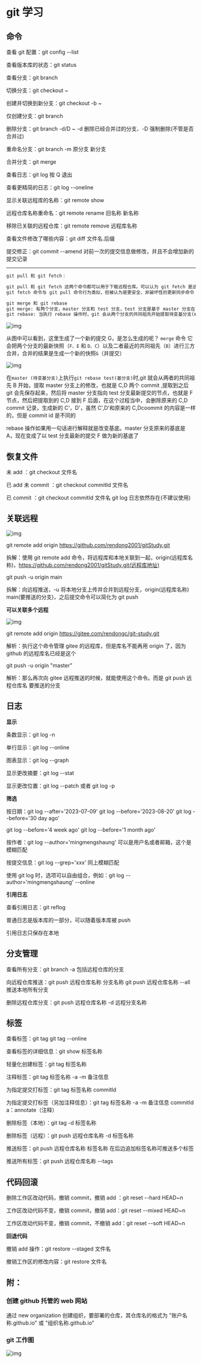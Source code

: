 # git 学习

## 命令

查看 git 配置：git config --list

查看版本库的状态：git status

查看分支：git branch

切换分支：git checkout ~

创建并切换到新分支：git checkout -b ~

仅创建分支：git branch

删除分支：git branch -d/D ~ -d 删除已经合并过的分支、-D 强制删除(不管是否合并过)

重命名分支：git branch -m 原分支 新分支

合并分支：git merge

查看日志：git log 按 Q 退出

查看更精简的日志：git log --oneline

显示关联远程库的名称：git remote show

远程仓库名称重命名：git remote rename 旧名称 新名称

移除已关联的远程仓库：git remote remove 远程库名称

查看文件修改了哪些内容：git diff 文件名.后缀

提交修正：git commit --amend 对前一次的提交信息做修改，并且不会增加新的提交记录

---

```markdown
git pull 和 git fetch：

git pull 和 git fetch 这两个命令都可以用于下载远程仓库。可以认为 git fetch 是这两者中更加安全的那个，即便下载了远程的内容，但也不会更新你本地仓库的版本状态，以保证你本地当前代码完好无损。反观 git pull 命令则是一个更加激进的命令，它会下载当前正在工作的分支对应的远程内容，并且在下载成功之后马上执行一个 git merge 命令，为新下载下来的远程内容创建一次 merge commit。此时如果你有正在进行中的工作还没准备好进行合并，这些行为可能会造成代码冲突，然后马上进入合并代码过程中解决冲突的流程
git fetch 命令与 git pull 命令行为类似，但被认为是更安全、非破坏性的更新同步命令
```

```markdown
git merge 和 git rebase
git merge: 有两个分支，master 分支和 test 分支，test 分支是基于 master 分支在 B 处的提交节点创建的，在创建后 master 分支又经过迭代提交了两次，从 C 到 D 节点，test 分支也基于 B 往前继续更新了两次，到了 F 节点。两者从 B 开始就走向了分叉
git rebase: 当执行 rebase 操作时，git 会从两个分支的共同祖先开始提取待变基分支(master)上的修改，然后将待变基分支指向基分支(test)的最新提交，最后将刚才提取的修改应用到基分支的最新提交的后面。
```

![img](https://cdn.nlark.com/yuque/0/2023/png/29743347/1697216234680-4636d496-a1b2-4fa0-8694-c78a2f954aed.png)

从图中可以看到，这里生成了一个新的提交 G，是怎么生成的呢？ `merge` 命令 它会把两个分支的最新快照（`F、E` 和 `D、C`）以及二者最近的共同祖先（`B`）进行三方合并，合并的结果是生成一个新的快照`G`（并提交）

![img](https://cdn.nlark.com/yuque/0/2023/png/29743347/1697216257612-e2600a05-8f64-4b00-b1e3-4fadf07ea157.png)

在`master (待变基分支)`上执行`git rebase test(基分支)`时,git 就会从两者的共同祖先 B 开始，提取 master 分支上的修改，也就是 C,D 两个 commit ,提取到之后 git 会先保存起来，然后将 master 分支指向 test 分支最新提交的节点，也就是 F 节点，然后把提取到的 C,D 接到 F 后面，在这个过程当中，会删除原来的 C,D commit 记录，生成新的 C‘，D'，虽然 C',D'和原来的 C,Dcoommit 的内容是一样的，但是 commit id 是不同的

rebase 操作如果用一句话进行解释就是改变基底。master 分支原来的基底是 A，现在变成了以 test 分支最新的提交 F 做为新的基底了

## 恢复文件

未 add ：git checkout 文件名

已 add 未 commit ：git checkout commitId 文件名

已 commit ：git checkout commitId 文件名 git log 日志依然存在(不建议使用)

## 关联远程

![img](https://cdn.nlark.com/yuque/0/2023/png/29743347/1688795285889-a2f2d835-a75f-423d-8785-3058d7d15a30.png)

git remote add origin https://github.com/rendong2001/gitStudy.git

拆解：使用 git remote add 命令，将远程库和本地关联到一起，origin(远程库名称)，https://github.com/rendong2001/gitStudy.git(远程库地址)

git push -u origin main

拆解：向远程推送，-u 将本地分支上传并合并到远程分支，origin(远程库名称) main(要推送的分支)，之后提交命令可以简化为 git push

**可以关联多个远程**

![img](https://cdn.nlark.com/yuque/0/2023/png/29743347/1688797231920-c3b163d5-17c6-4f7d-a1a0-6c9493b12044.png)

git remote add origin https://gitee.com/rendongc/git-study.git

解析：执行这个命令管理 gitee 的远程库，但是库名不能再用 origin 了，因为 github 的远程库名已经是这个

git push -u origin "master"

解析：那么再次向 gitee 远程推送的时候，就能使用这个命令。而是 git push 远程仓库名 要推送的分支

## 日志

**显示**

条数显示：git log -n

单行显示：git log --online

图表显示：git log --graph

显示更改摘要：git log --stat

显示更改位置：git log --patch 或者 git log -p

**筛选**

按日期：git log --after='2023-07-09' git log --before='2023-08-20' git log --before='30 day ago'

git log --before='4 week ago' git log --before='1 month ago'

按作者：git log --author='mingmengshaung' 可以是用户名或者邮箱，这个是模糊匹配

按提交信息：git log --grep='xxx' 同上模糊匹配

使用 git log 时，选项可以自由组合，例如：git log --author='mingmengshaung' --online

**引用日志**

查看引用日志：git reflog

普通日志是版本库的一部分，可以随着版本库被 push

引用日志只保存在本地

## 分支管理

查看所有分支：git branch -a 包括远程仓库的分支

向远程仓库推送：git push 远程仓库名称 分支名称 git push 远程仓库名称 --all 推送本地所有分支

删除远程仓库分支：git push 远程仓库名称 -d 远程分支名称

## 标签

查看标签：git tag git tag --online

查看标签的详细信息：git show 标签名称

轻量化创建标签：git tag 标签名称

注释标签：git tag 标签名称 -a -m 备注信息

为指定提交打标签：git tag 标签名称 commitId

为指定提交打标签（另加注释信息）：git tag 标签名称 -a -m 备注信息 commitId a：annotate（注释）

删除标签（本地）：git tag -d 标签名称

删除标签（远程）：git push 远程仓库名称 -d 标签名称

推送标签：git push 远程仓库名称 标签名称 在后边追加标签名称可推送多个标签

推送所有标签：git push 远程仓库名称 --tags

## 代码回滚

删除工作区改动代码，撤销 commit，撤销 add ：git reset --hard HEAD~n

工作区改动代码不变，撤销 commit，撤销 add：git reset --mixed HEAD~n

工作区改动代码不变，撤销 commit，不撤销 add：git reset --soft HEAD~n

**回退代码**

撤销 add 操作：git restore --staged 文件名

撤销工作区的修改内容：git restore 文件名

## 附：

### 创建 github 托管的 web 网站

通过 new organization 创建组织，要部署的仓库，其仓库名的格式为 "账户名称.github.io" 或 "组织名称.github.io"

### git 工作图

![img](https://cdn.nlark.com/yuque/0/2023/png/29743347/1688915507846-67474eeb-5b8c-4cf4-a1ff-76c2665b755f.png)
